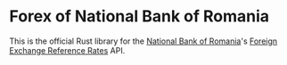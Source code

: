 # Forex of National Bank of Romania

This is the official Rust library for the [National Bank of Romania](https://www.bnr.ro/)'s [Foreign Exchange Reference Rates](https://www.bnr.ro/Cursurile-pietei-valutare-in-format-XML-3424.aspx) API.

